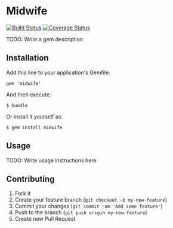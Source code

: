# Midwife
[![Build Status](https://travis-ci.org/rlyon/midwife.png?branch=master)](https://travis-ci.org/rlyon/midwife)
[![Coverage Status](https://coveralls.io/repos/rlyon/midwife/badge.png)](https://coveralls.io/r/rlyon/midwife)

TODO: Write a gem description

## Installation

Add this line to your application's Gemfile:

    gem 'midwife'

And then execute:

    $ bundle

Or install it yourself as:

    $ gem install midwife

## Usage

TODO: Write usage instructions here

## Contributing

1. Fork it
2. Create your feature branch (`git checkout -b my-new-feature`)
3. Commit your changes (`git commit -am 'Add some feature'`)
4. Push to the branch (`git push origin my-new-feature`)
5. Create new Pull Request
